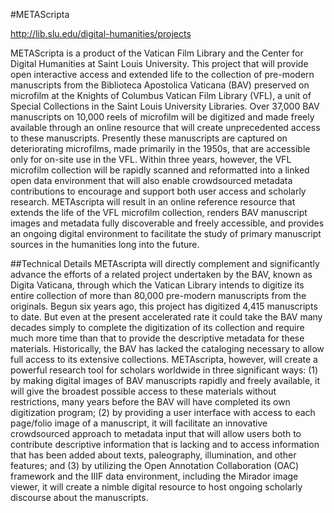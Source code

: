 #METAScripta

http://lib.slu.edu/digital-humanities/projects

METAScripta is a product of the Vatican Film Library and the Center for 
Digital Humanities at Saint Louis University. This project that will
provide open interactive access and extended life to the collection of 
pre-modern manuscripts from the Biblioteca Apostolica Vaticana (BAV) 
preserved on microfilm at the Knights of Columbus Vatican Film Library (VFL),
a unit of Special Collections in the Saint Louis University Libraries. Over
37,000 BAV manuscripts on 10,000 reels of microfilm will be digitized and
made freely available through an online resource that will create
unprecedented access to these manuscripts. Presently these manuscripts are
captured on deteriorating microfilms, made primarily in the 1950s, that
are accessible only for on-site use in the VFL. Within three years, however,
the VFL microfilm collection will be rapidly scanned and reformatted into
a linked open data environment that will also enable crowdsourced metadata
contributions to encourage and support both user access and scholarly research.
METAscripta will result in an online reference resource that extends the 
life of the VFL microfilm collection, renders BAV manuscript images and 
metadata fully discoverable and freely accessible, and provides an ongoing
digital environment to facilitate the study of primary manuscript sources 
in the humanities long into the future.

##Technical Details
METAscripta will directly complement and significantly advance the efforts
of a related project undertaken by the BAV, known as Digita Vaticana,
through which the Vatican Library intends to digitize its entire collection
of more than 80,000 pre-modern manuscripts from the originals. Begun six
years ago, this project has digitized 4,415 manuscripts to date. But even
at the present accelerated rate it could take the BAV many decades simply
to complete the digitization of its collection and require much more time
than that to provide the descriptive metadata for these materials.
Historically, the BAV has lacked the cataloging necessary to allow full 
access to its extensive collections. METAscripta, however, will create a 
powerful research tool for scholars worldwide in three significant ways:
(1) by making digital images of BAV manuscripts rapidly and freely available,
it will give the broadest possible access to these materials without
restrictions, many years before the BAV will have completed its own
digitization program; (2) by providing a user interface with access to each 
page/folio image of a manuscript, it will facilitate an innovative crowdsourced 
approach to metadata input that will allow users both to contribute descriptive 
information that is lacking and to access information that has been added about
texts, paleography, illumination, and other features; and (3) by utilizing the
Open Annotation Collaboration (OAC) framework and the IIIF data environment, 
including the Mirador image viewer, it will create a nimble digital resource 
to host ongoing scholarly discourse about the manuscripts.